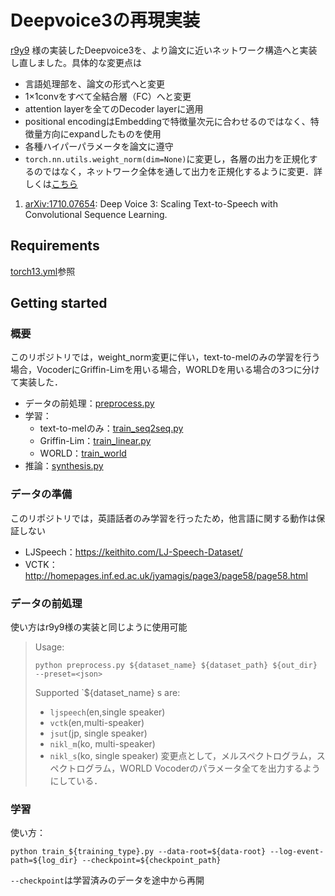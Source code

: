 # Deepvoice3の再現実装

[r9y9](https://github.com/r9y9/deepvoice3_pytorch) 様の実装したDeepvoice3を、より論文に近いネットワーク構造へと実装し直しました。具体的な変更点は  
- 言語処理部を、論文の形式へと変更  
- 1×1convをすべて全結合層（FC）へと変更  
- attention layerを全てのDecoder layerに適用  
- positional encodingはEmbeddingで特徴量次元に合わせるのではなく、特徴量方向にexpandしたものを使用  
- 各種ハイパーパラメータを論文に遵守
- `torch.nn.utils.weight_norm(dim=None)`に変更し，各層の出力を正規化するのではなく，ネットワーク全体を通して出力を正規化するように変更．詳しくは[こちら](https://pytorch.org/docs/master/generated/torch.nn.utils.weight_norm.html)

1. [arXiv:1710.07654](https://arxiv.org/abs/1710.07654): Deep Voice 3: Scaling Text-to-Speech with Convolutional Sequence Learning.

## Requirements
[torch13.yml](torch13.yml)参照
## Getting started
### 概要
このリポジトリでは，weight_norm変更に伴い，text-to-melのみの学習を行う場合，VocoderにGriffin-Limを用いる場合，WORLDを用いる場合の3つに分けて実装した．
- データの前処理：[preprocess.py](preprocess.py)
- 学習：
  - text-to-melのみ：[train_seq2seq.py](train_seq2seq.py)
  - Griffin-Lim：[train_linear.py](train_linear.py)
  - WORLD：[train_world](train_world.py)
- 推論：[synthesis.py](synthesis.py)

### データの準備
このリポジトリでは，英語話者のみ学習を行ったため，他言語に関する動作は保証しない
- LJSpeech：https://keithito.com/LJ-Speech-Dataset/
- VCTK：http://homepages.inf.ed.ac.uk/jyamagis/page3/page58/page58.html
### データの前処理
使い方はr9y9様の実装と同じように使用可能
>Usage:
>```
>python preprocess.py ${dataset_name} ${dataset_path} ${out_dir} --preset=<json>
>```
>Supported `${dataset_name} s are:
>- `ljspeech`(en,single speaker)
>- `vctk`(en,multi-speaker)
>- `jsut`(jp, single speaker)
>- `nikl_m`(ko, multi-speaker)
>- `nikl_s`(ko, single speaker)
変更点として，メルスペクトログラム，スペクトログラム，WORLD Vocoderのパラメータ全てを出力するようにしている．

### 学習
使い方：
```
python train_${training_type}.py --data-root=${data-root} --log-event-path=${log_dir} --checkpoint=${checkpoint_path}
```
`--checkpoint`は学習済みのデータを途中から再開
